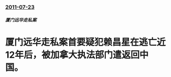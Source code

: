 ### [2011-07-23](/news/2011/07/23/index.md)

##### 厦门远华走私案
# 厦门远华走私案首要疑犯赖昌星在逃亡近12年后，被加拿大执法部门遣返回中国。



